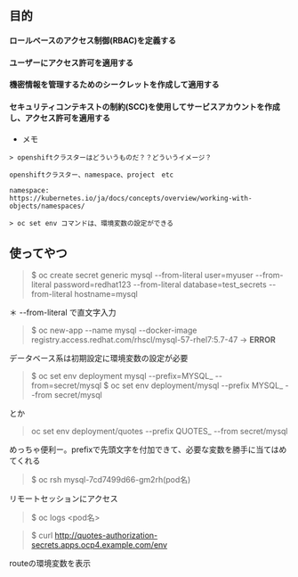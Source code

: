 ## 目的

#### ロールベースのアクセス制御(RBAC)を定義する
#### ユーザーにアクセス許可を適用する
#### 機密情報を管理するためのシークレットを作成して適用する
#### セキュリティコンテキストの制約(SCC)を使用してサービスアカウントを作成し、アクセス許可を適用する

- メモ
```
> openshiftクラスターはどういうものだ？？どういうイメージ？

openshiftクラスター、namespace、project　etc

namespace: 
https://kubernetes.io/ja/docs/concepts/overview/working-with-objects/namespaces/

> oc set env コマンドは、環境変数の設定ができる
```

##  使ってやつ

> $ oc create secret generic mysql --from-literal user=myuser --from-literal password=redhat123 --from-literal database=test_secrets --from-literal hostname=mysql 

＊ --from-literal で直文字入力

> $ oc new-app --name mysql --docker-image registry.access.redhat.com/rhscl/mysql-57-rhel7:5.7-47 -> **ERROR**

データベース系は初期設定に環境変数の設定が必要

> $ oc set env deployment mysql --prefix=MYSQL_ --from=secret/mysql
> $ oc set env deployment/mysql --prefix MYSQL_ --from secret/mysql

とか

> oc set env deployment/quotes --prefix QUOTES_ --from secret/mysql

めっちゃ便利ー。prefixで先頭文字を付加できて、必要な変数を勝手に当てはめてくれる

> $ oc rsh mysql-7cd7499d66-gm2rh(pod名)

リモートセッションにアクセス

> $ oc logs <pod名>

> $ curl http://quotes-authorization-secrets.apps.ocp4.example.com/env

routeの環境変数を表示

